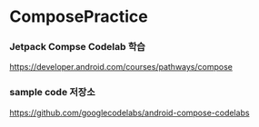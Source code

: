 # ComposePractice


### Jetpack Compse Codelab 학습
https://developer.android.com/courses/pathways/compose 

### sample code 저장소
https://github.com/googlecodelabs/android-compose-codelabs 
